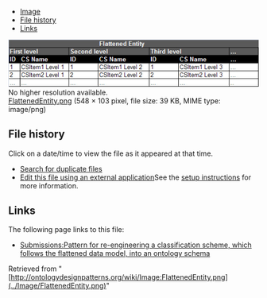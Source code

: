 * [Image](../Image/FlattenedEntity.png#file)
* [File history](../Image/FlattenedEntity.png#filehistory)
* [Links](../Image/FlattenedEntity.png#filelinks)

[![Image:FlattenedEntity.png](../images/a/a2/FlattenedEntity.png)](../images/a/a2/FlattenedEntity.png)  
No higher resolution available.  
[FlattenedEntity.png](../images/a/a2/FlattenedEntity.png)‎ (548 × 103 pixel, file size: 39 KB, MIME type: image/png)

## File history

Click on a date/time to view the file as it appeared at that time.



  
* [Search for duplicate files](http://ontologydesignpatterns.org/wiki/Special:FileDuplicateSearch/FlattenedEntity.png "Special:FileDuplicateSearch/FlattenedEntity.png")
* [Edit this file using an external application](http://ontologydesignpatterns.org/wiki/index.php?title=Image:FlattenedEntity.png&action=edit&externaledit=true&mode=file "Image:FlattenedEntity.png")See the [setup instructions](http://www.mediawiki.org/wiki/Manual:External_editors "http://www.mediawiki.org/wiki/Manual:External_editors") for more information.

## Links



The following page links to this file:


* [Submissions:Pattern for re-engineering a classification scheme, which follows the flattened data model, into an ontology schema](../Submissions/Pattern_for_re-engineering_a_classification_scheme,_which_follows_the_flattened_data_model,_into_an_ontology_schema "Submissions:Pattern for re-engineering a classification scheme, which follows the flattened data model, into an ontology schema")


Retrieved from "[http://ontologydesignpatterns.org/wiki/Image:FlattenedEntity.png](../Image/FlattenedEntity.png)"